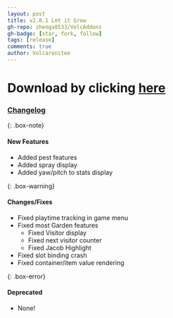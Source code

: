```yaml
---
layout: post
title: v2.8.1 Let it Grow
gh-repo: zhenga8533/VolcAddons
gh-badge: [star, fork, follow]
tags: [release]
comments: true
author: Volcaronitee
---
```


# Download by clicking [here](https://github.com/zhenga8533/VolcAddons/releases/download/v2.8.1/VolcAddons.zip)

### [Changelog](https://github.com/zhenga8533/VolcAddons/releases/tag/v2.8.1)

{: .box-note}
#### New Features
- Added pest features
- Added spray display
- Added yaw/pitch to stats display

{: .box-warning}
#### Changes/Fixes
- Fixed playtime tracking in game menu
- Fixed most Garden features
   - Fixed Visitor display
   - Fixed next visitor counter
   - Fixed Jacob Highlight
- Fixed slot binding crash
- Fixed container/item value rendering

{: .box-error}
#### Deprecated
- None!

